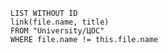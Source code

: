 
```dataview
LIST WITHOUT ID
link(file.name, title)
FROM "University/ЦОС"
WHERE file.name != this.file.name
```



